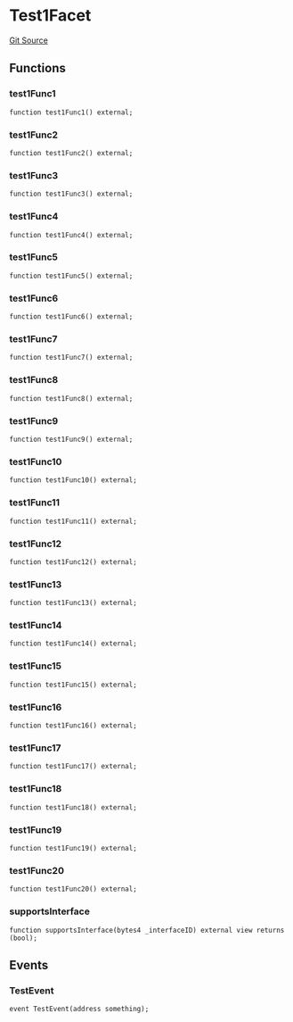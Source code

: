 # Test1Facet
[Git Source](https://github.com/G7DAO/protocol/blob/1e1f8f95881a2f3fd7dca8655f2c3270ce027c4e/contracts/utils/diamonds/contracts/facets/Test1Facet.sol)


## Functions
### test1Func1


```solidity
function test1Func1() external;
```

### test1Func2


```solidity
function test1Func2() external;
```

### test1Func3


```solidity
function test1Func3() external;
```

### test1Func4


```solidity
function test1Func4() external;
```

### test1Func5


```solidity
function test1Func5() external;
```

### test1Func6


```solidity
function test1Func6() external;
```

### test1Func7


```solidity
function test1Func7() external;
```

### test1Func8


```solidity
function test1Func8() external;
```

### test1Func9


```solidity
function test1Func9() external;
```

### test1Func10


```solidity
function test1Func10() external;
```

### test1Func11


```solidity
function test1Func11() external;
```

### test1Func12


```solidity
function test1Func12() external;
```

### test1Func13


```solidity
function test1Func13() external;
```

### test1Func14


```solidity
function test1Func14() external;
```

### test1Func15


```solidity
function test1Func15() external;
```

### test1Func16


```solidity
function test1Func16() external;
```

### test1Func17


```solidity
function test1Func17() external;
```

### test1Func18


```solidity
function test1Func18() external;
```

### test1Func19


```solidity
function test1Func19() external;
```

### test1Func20


```solidity
function test1Func20() external;
```

### supportsInterface


```solidity
function supportsInterface(bytes4 _interfaceID) external view returns (bool);
```

## Events
### TestEvent

```solidity
event TestEvent(address something);
```

